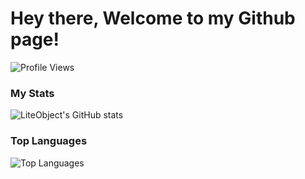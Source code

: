 # Hey there, Welcome to my Github page!



![Profile Views](https://komarev.com/ghpvc/?username=LiteObject&color=brightgreen)

### My Stats
![LiteObject's GitHub stats](https://github-readme-stats.vercel.app/api?username=LiteObject&show_icons=true&rank_icon=github&locale=en)

### Top Languages
![Top Languages](https://github-readme-stats.vercel.app/api/top-languages/?username=LiteObject&layout=compact&hide_border=true&langs_count=10&show_icons=true&theme=transparent)
